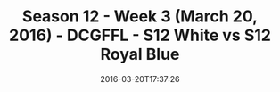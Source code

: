 ---
title: Season 12 - Week 3 (March 20, 2016) - DCGFFL - S12 White vs S12 Royal Blue
teams-score:
- team: _teams/s12-white.md
  score: 37
- team: _teams/s12-royal-blue.md
  score: 27
mvp: Larry W. (White); Jeremy S. (Navy)
game-ball: Jen J. (White); OJ (Royal)
sportsperson: ''
season: 12
week: 3
date: '2016-03-20T17:37:26'
pageid: season-12-week-3-march-20-2016-4186-vs-4182
---